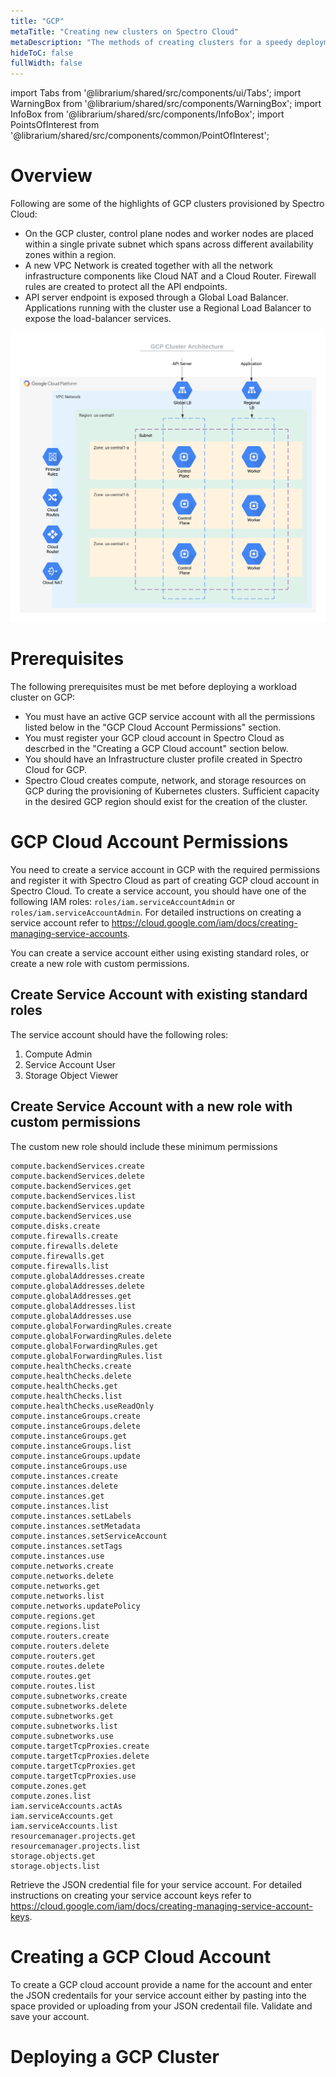 ```yaml
---
title: "GCP"
metaTitle: "Creating new clusters on Spectro Cloud"
metaDescription: "The methods of creating clusters for a speedy deployment on any CSP"
hideToC: false
fullWidth: false
---
```


import Tabs from '@librarium/shared/src/components/ui/Tabs';
import WarningBox from '@librarium/shared/src/components/WarningBox';
import InfoBox from '@librarium/shared/src/components/InfoBox';
import PointsOfInterest from '@librarium/shared/src/components/common/PointOfInterest';

# Overview

Following are some of the highlights of GCP clusters provisioned by Spectro Cloud:

* On the GCP cluster, control plane nodes and worker nodes are placed within a single private subnet which spans across different availability zones within a region.
* A new VPC Network is created together with all the network infrastructure components like Cloud NAT and a Cloud Router. Firewall rules are created to protect all the API endpoints.
* API server endpoint is exposed through a Global Load Balancer. Applications running with the cluster use a Regional Load Balancer to expose the load-balancer services.

![gcp_cluster_architecture.png](gcp_cluster_architecture.png)

# Prerequisites

The following prerequisites must be met before deploying a workload cluster on GCP:

* You must have an active GCP service account with all the permissions listed below in the "GCP Cloud Account Permissions" section.
* You must register your GCP cloud account in Spectro Cloud as descrbed in the "Creating a GCP Cloud account" section below.
* You should have an Infrastructure cluster profile created in Spectro Cloud for GCP.
* Spectro Cloud creates compute, network, and storage resources on GCP during the provisioning of Kubernetes clusters. Sufficient capacity in the desired GCP region should exist for the creation of the cluster.
  
# GCP Cloud Account Permissions

You need to create a service account in GCP with the required permissions and register it with Spectro Cloud as part of creating GCP cloud account in Spectro Cloud.  To create a service account, you should have one of the following IAM roles:
`roles/iam.serviceAccountAdmin` or `roles/iam.serviceAccountAdmin`. For detailed instructions on creating a service account refer to  https://cloud.google.com/iam/docs/creating-managing-service-accounts.

You can create a service account either using existing standard roles, or create a new role with custom permissions.

## Create Service Account with existing standard roles

The service account should have the following roles:

1. Compute Admin
1. Service Account User
1. Storage Object Viewer

## Create Service Account with a new role with custom permissions

The custom new role should include these minimum permissions

```
compute.backendServices.create
compute.backendServices.delete
compute.backendServices.get
compute.backendServices.list
compute.backendServices.update
compute.backendServices.use
compute.disks.create
compute.firewalls.create
compute.firewalls.delete
compute.firewalls.get
compute.firewalls.list
compute.globalAddresses.create
compute.globalAddresses.delete
compute.globalAddresses.get
compute.globalAddresses.list
compute.globalAddresses.use
compute.globalForwardingRules.create
compute.globalForwardingRules.delete
compute.globalForwardingRules.get
compute.globalForwardingRules.list
compute.healthChecks.create
compute.healthChecks.delete
compute.healthChecks.get
compute.healthChecks.list
compute.healthChecks.useReadOnly
compute.instanceGroups.create
compute.instanceGroups.delete
compute.instanceGroups.get
compute.instanceGroups.list
compute.instanceGroups.update
compute.instanceGroups.use
compute.instances.create
compute.instances.delete
compute.instances.get
compute.instances.list
compute.instances.setLabels
compute.instances.setMetadata
compute.instances.setServiceAccount
compute.instances.setTags
compute.instances.use
compute.networks.create
compute.networks.delete
compute.networks.get
compute.networks.list
compute.networks.updatePolicy
compute.regions.get
compute.regions.list
compute.routers.create
compute.routers.delete
compute.routers.get
compute.routes.delete
compute.routes.get
compute.routes.list
compute.subnetworks.create
compute.subnetworks.delete
compute.subnetworks.get
compute.subnetworks.list
compute.subnetworks.use
compute.targetTcpProxies.create
compute.targetTcpProxies.delete
compute.targetTcpProxies.get
compute.targetTcpProxies.use
compute.zones.get
compute.zones.list
iam.serviceAccounts.actAs
iam.serviceAccounts.get
iam.serviceAccounts.list
resourcemanager.projects.get
resourcemanager.projects.list
storage.objects.get
storage.objects.list
```

Retrieve the JSON credential file for your service account. For detailed instructions on creating your service account keys refer to https://cloud.google.com/iam/docs/creating-managing-service-account-keys.

# Creating a GCP Cloud Account

To create a GCP cloud account provide a name for the account and enter the JSON credentails for your service account either by pasting into the space provided or uploading from your JSON credentail file. Validate and save your account. 

# Deploying a GCP Cluster